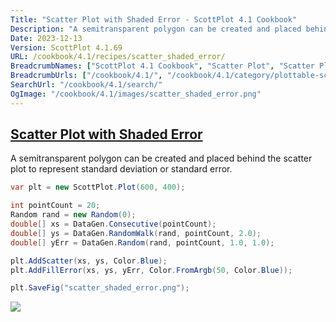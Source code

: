 ```yaml
---
Title: "Scatter Plot with Shaded Error - ScottPlot 4.1 Cookbook"
Description: "A semitransparent polygon can be created and placed behind the scatter plot to represent standard deviation or standard error."
Date: 2023-12-13
Version: ScottPlot 4.1.69
URL: /cookbook/4.1/recipes/scatter_shaded_error/
BreadcrumbNames: ["ScottPlot 4.1 Cookbook", "Scatter Plot", "Scatter Plot with Shaded Error"]
BreadcrumbUrls: ["/cookbook/4.1/", "/cookbook/4.1/category/plottable-scatter-plot", "/cookbook/4.1/recipes/scatter_shaded_error/"]
SearchUrl: "/cookbook/4.1/search/"
OgImage: "/cookbook/4.1/images/scatter_shaded_error.png"
---
```


<h2><a id='scatter-plot-with-shaded-error' href='/cookbook/4.1/recipes/scatter_shaded_error/'>Scatter Plot with Shaded Error</a></h2>

A semitransparent polygon can be created and placed behind the scatter plot to represent standard deviation or standard error.

```cs
var plt = new ScottPlot.Plot(600, 400);

int pointCount = 20;
Random rand = new Random(0);
double[] xs = DataGen.Consecutive(pointCount);
double[] ys = DataGen.RandomWalk(rand, pointCount, 2.0);
double[] yErr = DataGen.Random(rand, pointCount, 1.0, 1.0);

plt.AddScatter(xs, ys, Color.Blue);
plt.AddFillError(xs, ys, yErr, Color.FromArgb(50, Color.Blue));

plt.SaveFig("scatter_shaded_error.png");
```

<img src='../../images/scatter_shaded_error.png' class='d-block mx-auto my-5' />


